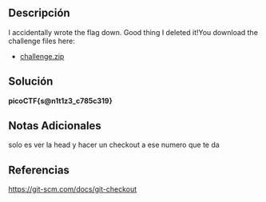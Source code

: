 
## Descripción

I accidentally wrote the flag down. Good thing I deleted it!You download the challenge files here:

- [challenge.zip](https://artifacts.picoctf.net/c_titan/138/challenge.zip)
## Solución

**picoCTF{s@n1t1z3_c785c319}**
## Notas Adicionales

solo es ver la head y hacer un checkout a ese numero que te da
## Referencias
https://git-scm.com/docs/git-checkout

